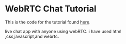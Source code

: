 # WebRTC Chat Tutorial

This is the code for the tutorial found [here](https://www.scaledrone.com/blog/posts/webrtc-chat-tutorial).

live chat app with anyone using webRTC.
i have used html ,css,javascript,and webrtc.
